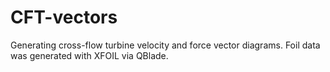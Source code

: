 # CFT-vectors

Generating cross-flow turbine velocity and force vector diagrams.
Foil data was generated with XFOIL via QBlade.
